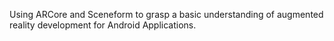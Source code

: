 Using ARCore and Sceneform to grasp a basic understanding of augmented reality development for Android Applications.
